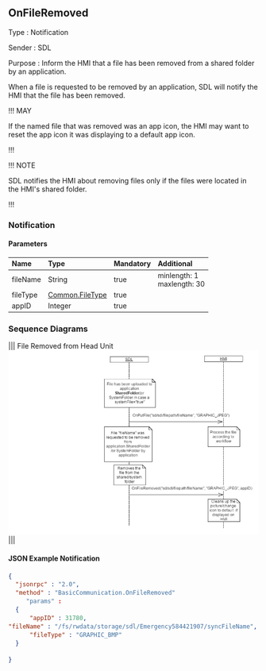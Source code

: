 ## OnFileRemoved

Type
: Notification

Sender
: SDL

Purpose
: Inform the HMI that a file has been removed from a shared folder by an application.

When a file is requested to be removed by an application, SDL will notify the HMI that the file has been removed.

!!! MAY

If the named file that was removed was an app icon, the HMI may want to reset the app icon it was displaying to a default app icon.

!!!

!!! NOTE

SDL notifies the HMI about removing files only if the files were located in the HMI's shared folder. 

!!!


### Notification

#### Parameters

|Name|Type|Mandatory|Additional|
|:---|:---|:--------|:---------|
|fileName|String|true|minlength: 1<br>maxlength: 30|
|fileType|[Common.FileType](../../Common/Enums/index.md#filetype)|true||
|appID|Integer|true||

### Sequence Diagrams
|||
File Removed from Head Unit
![OnFileRemoved](./assets/OnFileRemoved.png)
|||

#### JSON Example Notification
```json
{
  "jsonrpc" : "2.0",
  "method" : "BasicCommunication.OnFileRemoved"
     "params" :
  {
      "appID" : 31780,
"fileName" : "/fs/rwdata/storage/sdl/Emergency584421907/syncFileName",
      "fileType" : "GRAPHIC_BMP"      
  }

}
```
